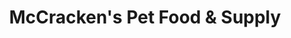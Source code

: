 ---
title: "McCracken's Pet Food & Supply"
url: /elizabethtown/mccrackens-pet-food-and-supply/
shop: pet
---